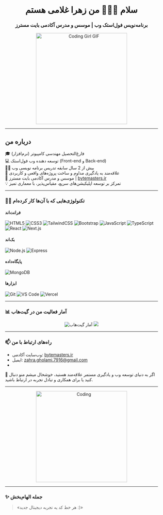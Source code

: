 <h1 align="center">سلام 👩🏻‍💻 من زهرا غلامی هستم</h1>
<h3 align="center">برنامه‌نویس فول‌استک وب | موسس و مدرس آکادمی بایت مسترز</h3>

<p align="center">
  <img src="https://media.tenor.com/EdiGYFaZg7sAAAAj/jaded-disappointed.gif" width="300" alt="Coding Girl GIF" />
</p>

---

## درباره من

🎓 فارغ‌التحصیل مهندسی کامپیوتر (نرم‌افزار)  
💻 توسعه‌ دهنده وب فول‌استک (Front-end و Back-end)  
👩‍🏫 بیش از 2 سال سابقه تدریس برنامه‌ نویسی وب  
🚀 علاقه‌مند به یادگیری مداوم و ساخت پروژه‌های واقعی و کاربردی  
🏫 موسس و مدرس آکادمی بایت مسترز | [bytemasters.ir](https://bytemasters.ir)  
💡 تمرکز بر توسعه اپلیکیشن‌های سریع، مقیاس‌پذیر، با معماری تمیز

---
### 👩‍🎨 تکنولوژی‌هایی که با آن‌ها کار کرده‌ام

#### فرانت‌اند
![HTML5](https://img.shields.io/badge/HTML5-e34c26?style=for-the-badge&logo=html5&logoColor=white)
![CSS3](https://img.shields.io/badge/CSS3-1572B6?style=for-the-badge&logo=css3&logoColor=white)
![TailwindCSS](https://img.shields.io/badge/TailwindCSS-38b2ac?style=for-the-badge&logo=tailwind-css&logoColor=white)
![Bootstrap](https://img.shields.io/badge/Bootstrap-563d7c?style=for-the-badge&logo=bootstrap&logoColor=white)
![JavaScript](https://img.shields.io/badge/JavaScript-f7df1e?style=for-the-badge&logo=javascript&logoColor=black)
![TypeScript](https://img.shields.io/badge/TypeScript-3178c6?style=for-the-badge&logo=typescript&logoColor=white)
![React](https://img.shields.io/badge/React-61dafb?style=for-the-badge&logo=react&logoColor=black)
![Next.js](https://img.shields.io/badge/Next.js-000000?style=for-the-badge&logo=next.js&logoColor=white)

#### بک‌اند
![Node.js](https://img.shields.io/badge/Node.js-339933?style=for-the-badge&logo=node.js&logoColor=white)
![Express](https://img.shields.io/badge/Express.js-000000?style=for-the-badge&logo=express&logoColor=white)

#### پایگاه‌داده
![MongoDB](https://img.shields.io/badge/MongoDB-47a248?style=for-the-badge&logo=mongodb&logoColor=white)

#### ابزارها
![Git](https://img.shields.io/badge/Git-f1502f?style=for-the-badge&logo=git&logoColor=white)
![VS Code](https://img.shields.io/badge/VS%20Code-007acc?style=for-the-badge&logo=visual-studio-code&logoColor=white)
![Vercel](https://img.shields.io/badge/Vercel-000000?style=for-the-badge&logo=vercel&logoColor=white)


---

### 📊 آمار فعالیت من در گیت‌هاب

<p align="center">
  <img src="https://github-readme-stats.vercel.app/api?username=ZahraGholami7779&show_icons=true&theme=radical" alt="آمار گیت‌هاب " />
  <img src="https://github-readme-stats.vercel.app/api/top-langs/?username=ZahraGholami7779&layout=compact&theme=radical" />
</p>

---

### 📫 راه‌های ارتباط با من

- وب‌سایت آکادمی: [bytemasters.ir](https://bytemasters.ir)  
- ایمیل: [zahra.gholami.7916@gmail.com](mailto:zahra.gholami.7916@gmail.com)
- 
 🌟 اگر به دنیای توسعه وب و یادگیری مستمر علاقه‌مند هستید، خوشحال میشم منو دنبال کنید یا برای همکاری‌ و تبادل تجربه در ارتباط باشید.
> 

---
<p align="center">
  <img src="https://media.tenor.com/yhaa2jvPoygAAAAi/ai-grok.gif" width="300" alt="Coding" />
</p>

---

### ✨ جمله الهام‌بخش

> «هر خط کد یه تجربه دیجیتال جدید :)»




